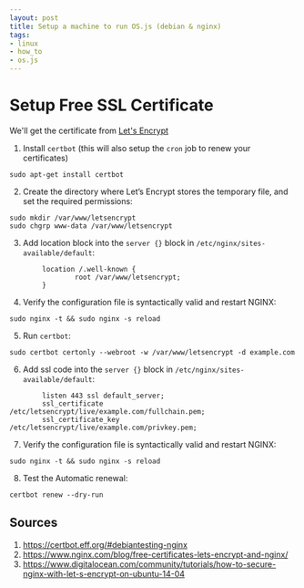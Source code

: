 ```yaml
---
layout: post
title: Setup a machine to run OS.js (debian & nginx)
tags:
- linux
- how_to
- os.js
---
```


# Setup Free SSL Certificate

We'll get the certificate from [Let's Encrypt](https://letsencrypt.org/)

1. Install `certbot` (this will also setup the `cron` job to renew your certificates)

```
sudo apt-get install certbot 
```

2. Create the directory where Let’s Encrypt stores the temporary file, and set the required permissions:

```
sudo mkdir /var/www/letsencrypt
sudo chgrp www-data /var/www/letsencrypt
```

3. Add location block into the `server {}` block in `/etc/nginx/sites-available/default`:

```
        location /.well-known {
                root /var/www/letsencrypt;
        }
```

4. Verify the configuration file is syntactically valid and restart NGINX:

```
sudo nginx -t && sudo nginx -s reload
```

5. Run `certbot`:

```
sudo certbot certonly --webroot -w /var/www/letsencrypt -d example.com
```

6. Add ssl code into the `server {}` block in `/etc/nginx/sites-available/default`:

```
        listen 443 ssl default_server;
        ssl_certificate /etc/letsencrypt/live/example.com/fullchain.pem;
        ssl_certificate_key /etc/letsencrypt/live/example.com/privkey.pem;
```

7. Verify the configuration file is syntactically valid and restart NGINX:

```
sudo nginx -t && sudo nginx -s reload
```

8. Test the Automatic renewal:

```
certbot renew --dry-run
```

## Sources

1. <https://certbot.eff.org/#debiantesting-nginx>
2. <https://www.nginx.com/blog/free-certificates-lets-encrypt-and-nginx/>
3. <https://www.digitalocean.com/community/tutorials/how-to-secure-nginx-with-let-s-encrypt-on-ubuntu-14-04>
